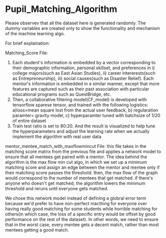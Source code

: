 # Pupil_Matching_Algorithm

Please observev that all the dataset here is generated randomly. The dummy variables are created only to show the functionality and mechanism of the machine learning algo.

For brief explaination:

Matching_Score File:
1) Each student's information is embedded by a vector corresponding to their demographic information, personal skillset, and preferences in i) college majors(such as East Asian Studies), ii) career intererests(such as Entrepreneurship), iii) social causes(such as Disaster Relief). Each mentor's information is embedded in a similar manner, except that more features are captured such as their past association with particular educational programs such as QuestBridge, etc.
2) Then, a collaborative filtering model(CF_model) is developed with tensorflow sparese tensor, and trained with the following logistics: a)loss=mean square lost from the actual user feedback, b) regularation paramter= gravity model, c) hyperparamter tuned with batchsize of 1/20 of entire dataset
3) Train test ratio is set to 80:20. And the result is visualized to help tune the hyperparameters and adjust the learning rate when we actually implement the algorithm with real user data

mentor_mentee_match_with_maxflowmincut File:
this file takes in the matching score matrix from the previous file and applies a network model to ensure that all mentees get paired with a mentor. The idea behind the algorithm is the max flow min cut algo, in which we set up a minimum matching score and assign an edge between the mentor and mentee only if their matching score passes the threshold. then, the max flow of the graph would correspond to the number of mentees that get matched. if there's anyone who doesn't get matched, the algorithm lowers the minimum threshold and reruns until everyone gets matched.

We chose this network model instead of defining a globral error term because we'd prefer to have non-perfect macthing for everyone over having really good matching for some students while horrible matching for others(in which case, the loss of a specific entry would be offset by good performance on the rest of the dataset). In other words, we need to ensure that in the worst case, every mentee gets a decent match, rather than most mentees getting a good match.


